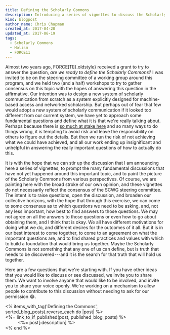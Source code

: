 ```yaml
---
title: Defining the Scholarly Commons
description: Introducing a series of vignettes to discuss the Scholarly Commons.
kind: blogpost
author_name: Chris Chapman
created_at: 2017-04-20
updated_at: 2017-06-19
tags:
  - Scholarly Commons
  - Holism
  - FORCE11
---
```


Almost two years ago, FORCE[11]{.oldstyle} received a grant to try to answer
the question, _are we ready to define the Scholarly Commons?_ I was invited to
be on the steering committee of a working group around this program, and we
held two (and a half) workshops to try to gather consensus on this topic with
the hopes of answering this question in the affirmative. Our intention was to
design a new system of scholarly communication from scratch as a system
explicitly designed for machine-based access and networked scholarship. But
perhaps out of fear that few would adopt a new system of scholarly
communication if it looked too different from our current system, we have yet
to approach some fundamental questions and define what it is that we're really
talking about. Perhaps because there is [so much at stake here][f11 discussion]
and so many ways to do things wrong, it is tempting to avoid risk and leave the
responsibility on others to figure out the details. But then we run the risk of
not achieving what we could have achieved, and all our work ending up
insignificant and unhelpful in answering the really important questions of how
to actually do this.

It is with the hope that we can stir up the discussion that I am announcing
here a series of vignettes, to prompt the many fundamental discussions that
have not yet happened around this important topic, and to paint the picture of
the Scholarly Commons from various perspectives. Of course, we are painting
here with the broad stroke of our own opinion, and these vignettes do not
necessarily reflect the consensus of the SCWG steering committee. The intent is
to raise questions, open the discussion, and broaden our collective horizons,
with the hope that through this exercise, we can come to some consensus as to
which questions we need to be asking, and, not any less important, how best to
find answers to those questions. We may not agree on all the answers to those
questions or even how to go about obtaining them, and I think that is okay. We
all have different motivations for doing what we do, and different desires for
the outcomes of it all. But it is in our best interest to come together, to
come to an agreement on what the important questions are, and to find shared
practices and values with which to build a foundation that would bring us
together. Maybe the Scholarly Commons is not something that any one of us can
define, but is truth that needs to be discovered---and it is the search for
that truth that will hold us together.

<!--MORE-->

Here are a few questions that we're starting with. If you have other ideas that
you would like to discuss or see discussed, we invite you to share them. We
want to involve anyone that would like to be involved, and invite you to share
your voice openly. We're working on a mechanism to allow people to contribute
to this discussion without needing to ask for our permission :joy:.

<dl>
<% items_with_tag('Defining the Commons', sorted_blog_posts).reverse_each do |post| %>
  <dt><%= link_to_if_published(post, published_blog_posts) %></dt>
  <dd><%= post[:description] %></dd>
<% end %>
</dl>

[f11 discussion]: <https://groups.google.com/a/force11.org/forum/#!topic/f11discussion/_jE0D4ns_RQ>
